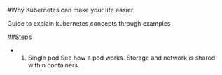 
#Why Kubernetes can make your life easier

Guide to explain kubernetes concepts through examples

##Steps

+ 1) Single pod
     See how a pod works. Storage and network is shared within containers.
